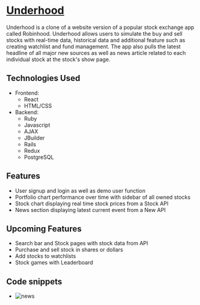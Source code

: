 # [Underhood](https://aa-underhood.herokuapp.com/#/)

Underhood is a clone of a website version of a popular stock exchange app called Robinhood. Underhood allows users to simulate the buy and sell stocks with real-time data, historical data and additional feature such as creating watchlist and fund management. The app also pulls the latest headline of all major new sources as well as news article related to each individual stock at the stock's show page.

 ## Technologies Used
   * Frontend:
     * React
     * HTML/CSS
   * Backend: 
     * Ruby
     * Javascript
     * AJAX
     * JBuilder
     * Rails
     * Redux
     * PostgreSQL
   
## Features
  * User signup and login as well as demo user function
  * Portfolio chart performance over time with sidebar of all owned stocks
  * Stock chart displaying real time stock prices from a Stock API
  * News section displaying latest current event from a New API
 
 ## Upcoming Features
   * Search bar and Stock pages with stock data from API
   * Purchase and sell stock in shares or dollars
   * Add stocks to watchlists
   * Stock games with Leaderboard

## Code snippets
* ![news](https://user-images.githubusercontent.com/82133627/152574195-76429be6-d24b-42f6-8a46-813d00c3faeb.gif)
   



